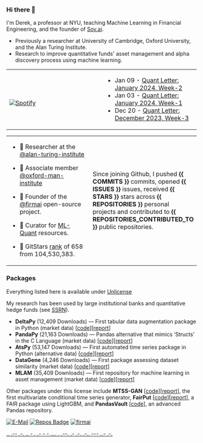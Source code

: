 ### Hi there 👋
I'm Derek, a professor at NYU, teaching Machine Learning in Financial Engineering, and the founder of [Sov.ai](https://sov.ai/). 


- Previously a researcher at University of Cambridge, Oxford University, and the Alan Turing Institute.
- Research to improve quantitative funds' asset management and alpha discovery process using machine learning. 


<table width="100%"> 
  <tr>
  <td width="50%">
      
&nbsp; <br> [![Spotify](https://novatorem-nu-seven.vercel.app/api/spotify)](https://open.spotify.com/user/1280520793)

  </td>
  <td width="50%">  
 
<!-- feed start -->
- Jan 09 - [Quant Letter: January 2024, Week-2](https://blog.ml-quant.com/p/quant-letter-january-2024-week-2)
- Jan 03 - [Quant Letter: January 2024, Week-1](https://blog.ml-quant.com/p/quant-letter-january-2024-week-1)
- Dec 20 - [Quant Letter: December 2023, Week-3](https://blog.ml-quant.com/p/quant-letter-december-2023-week-3)
<!-- feed end -->

  </td>
  </table>
  
<table width="100%"> 
  <tr>
  <td width="50%">

- 👥 Researcher at the [@alan-turing-institute](https://github.com/alan-turing-institute)

- 📓 Associate member [@oxford-man-institute](https://www.oxford-man.ox.ac.uk/)

- 🧭 Founder of the [@firmai](https://www.firmai.org/) open-source project. 
   
- 👥 Curator for [ML-Quant](https://www.ml-quant.com/) resources. 

- 🦌 GitStars [rank](https://gitstar-ranking.com/firmai) of 658 from 104,530,383.

  </td>
  <td width="50%">
  
Since joining Github, I pushed **{{ COMMITS }}** commits, opened **{{ ISSUES }}** issues, received **{{ STARS }}** stars across **{{ REPOSITORIES }}** personal projects and contributed to **{{ REPOSITORIES_CONTRIBUTED_TO }}** public repositories.

  </td>
  </table>
  
### Packages

Everything listed here is available under [Unlicense](https://unlicense.org/)

My research has been used by large institutional banks and quantitative hedge funds (see [SSRN](https://papers.ssrn.com/sol3/cf_dev/AbsByAuth.cfm?per_id=3160654)). 

- **DeltaPy** (12,409 Downloads) — First tabular data augmentation package in Python (market data) [[code](https://github.com/firmai/deltapy)][[report](https://papers.ssrn.com/sol3/papers.cfm?abstract_id=3582219)]
- **PandaPy** (21,163 Downloads) — Pandas alternative that mimics ‘Structs’ in the C Language (market data) [[code](https://github.com/firmai/pandapy)][[report](https://papers.ssrn.com/sol3/papers.cfm?abstract_id=3599639)]
- **AtsPy** (53,147 Downloads) — First automated time series package in Python (alternative data) [[code](https://github.com/firmai/atspy)][[report](https://papers.ssrn.com/sol3/papers.cfm?abstract_id=3580631)]
- **DataGene** (4,246 Downloads) — First package assessing dataset similarity (market data) [[code](https://github.com/firmai/datagene)][[report](https://ssrn.com/abstract=3619626)]
- **MLAM** (35,409 Downloads) — First repository for machine learning in asset management (market data) [[code](https://github.com/firmai/machine-learning-asset-management)][[report](https://papers.ssrn.com/sol3/papers.cfm?abstract_id=3420952)]


Other packages under this license include **MTSS-GAN** [[code](https://github.com/firmai/machine-learning-asset-management)][[report](https://papers.ssrn.com/sol3/papers.cfm?abstract_id=3420952)], the first multivariate conditional time series generator, **FairPut** [[code](https://github.com/firmai/ml-fairness-framework)][[report](https://papers.ssrn.com/sol3/papers.cfm?abstract_id=3619715)], a FAIR package using LightGBM, and **PandasVault** [[code](https://github.com/firmai/pandasvault)], an advanced Pandas repository.

<!--- - 👁️ Advisor at ... --->


[![E-Mail](https://img.shields.io/badge/email-reveal-2a8?style=flat-square&logo=gmail&logoColor=white)](https://mailhide.io/e/3ZNzb8gi)
[![Repos Badge](https://badges.pufler.dev/repos/firmai)](https://badges.pufler.dev)
[![firmai](https://komarev.com/ghpvc/?username=firmai)](firmai.org)

 [..    .-- .-. .. - .    .- -    - .... .    .--. .- .-. .-.. --- ..- .-.](https://theparlour.substack.com/)


                            



